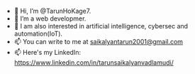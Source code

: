- 👋 Hi, I’m @TarunHoKage7.
- 👀 I’m a web developmer.
- 🌱 I am also interested in artificial intelligence, cybersec and automation(IoT).
- 📫 You can write to me at saikalyantarun2001@gmail.com
- 📫 Here's my LinkedIn: https://www.linkedin.com/in/tarunsaikalyanvadlamudi/
